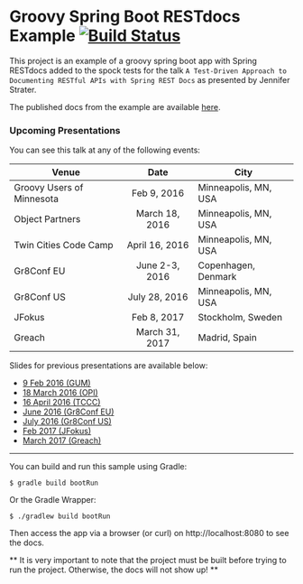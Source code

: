 # Groovy Spring Boot RESTdocs Example [![Build Status](https://travis-ci.org/jlstrater/groovy-spring-boot-restdocs-example.svg?branch=master)](https://travis-ci.org/jlstrater/groovy-spring-boot-restdocs-example)

This project is an example of a groovy spring boot app with Spring RESTdocs added to the spock tests for the talk `A Test-Driven Approach to Documenting RESTful APIs with Spring REST Docs` as presented by Jennifer Strater.

The published docs from the example are available [here](http://jlstrater.github.io/groovy-spring-boot-restdocs-example/).

### Upcoming Presentations

You can see this talk at any of the following events:

| Venue         | Date          | City  |
| ------------- |:-------------:|-----|
|Groovy Users of Minnesota | Feb 9, 2016 | Minneapolis, MN, USA
| Object Partners | March 18, 2016 | Minneapolis, MN, USA
| Twin Cities Code Camp | April 16, 2016 | Minneapolis, MN, USA
| Gr8Conf EU | June 2-3, 2016 | Copenhagen, Denmark
| Gr8Conf US | July 28, 2016 | Minneapolis, MN, USA
| JFokus | Feb 8, 2017 | Stockholm, Sweden
| Greach | March 31, 2017 | Madrid, Spain

Slides for previous presentations are available below:

* [9 Feb 2016 (GUM)](https://speakerdeck.com/jlstrater/test-driven-approaches-to-documenting-restful-apis)
* [18 March 2016 (OPI)](https://speakerdeck.com/jlstrater/a-test-driven-approach-to-documenting-restful-apis-with-spring-rest-docs)
* [16 April 2016 (TCCC)](https://speakerdeck.com/jlstrater/test-driven-approaches-to-documenting-restful-apis-1)
* [June 2016 (Gr8Conf EU)](https://speakerdeck.com/jlstrater/a-test-driven-approach-to-documenting-restful-apis-with-spring-rest-docs-gr8conf-eu-2016)
* [July 2016 (Gr8Conf US)](https://speakerdeck.com/jlstrater/a-test-driven-approach-to-documenting-restful-apis-with-spring-rest-docs-gr8conf-us)
* [Feb 2017 (JFokus)](https://speakerdeck.com/jlstrater/test-driven-docs-jfokus-2017)
* [March 2017 (Greach)](https://speakerdeck.com/jlstrater/test-driven-docs-greach-2017)

-----

You can build and run this sample using Gradle:

```
$ gradle build bootRun
```

Or the Gradle Wrapper:

```
$ ./gradlew build bootRun
```

Then access the app via a browser (or curl) on http://localhost:8080 to see the docs.

** It is very important to note that the project must be built before trying to run the project. Otherwise, the docs will not show up! **
